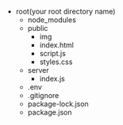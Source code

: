 - root(your root directory name)
  - node_modules
  - public
    - img
    - index.html
    - script.js
    - styles.css
  - server
    - index.js
  - .env
  - .gitignore
  - package-lock.json
  - package.json
